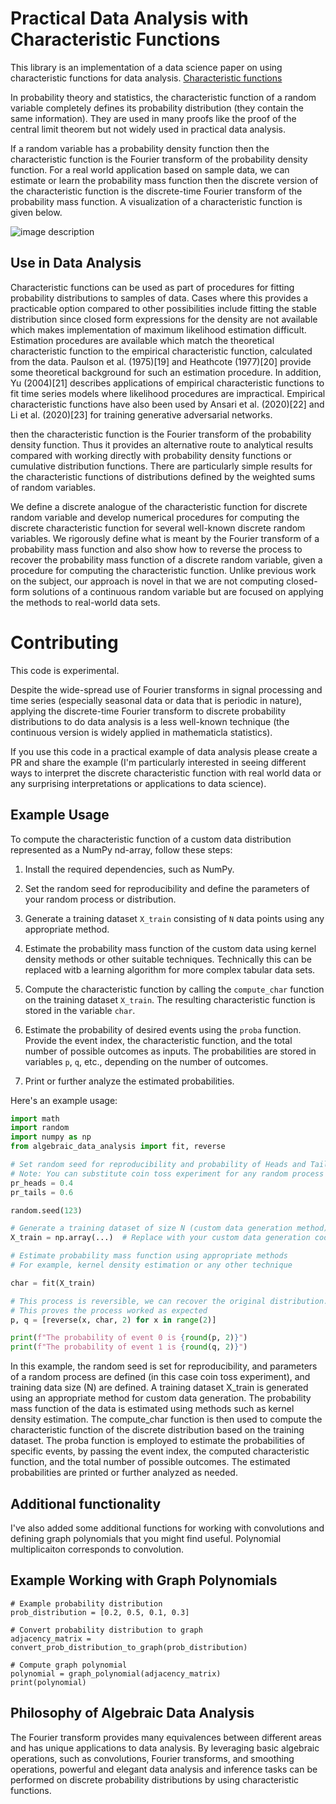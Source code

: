 # Practical Data Analysis with Characteristic Functions

This library is an implementation of a data science paper on using characteristic functions for data analysis. [Characteristic functions](https://en.wikipedia.org/wiki/Characteristic_function_(probability_theory)) 

In probability theory and statistics, the characteristic function of a random variable completely defines its probability distribution (they contain the same information). They are used in many proofs like the proof of the central limit theorem but not widely used in practical data analysis. 

If a random variable has a probability density function then the characteristic function is the Fourier transform of the probability density function. For a real world application based on sample data, we can estimate or learn the probability mass function then the discrete version of the characteristic function is the discrete-time Fourier transform of the probability mass function. A visualization of a characteristic function is given below.

![image description](https://upload.wikimedia.org/wikipedia/commons/thumb/e/ea/Sinc_simple.svg/280px-Sinc_simple.svg.png)

## Use in Data Analysis 

Characteristic functions can be used as part of procedures for fitting probability distributions to samples of data. Cases where this provides a practicable option compared to other possibilities include fitting the stable distribution since closed form expressions for the density are not available which makes implementation of maximum likelihood estimation difficult. Estimation procedures are available which match the theoretical characteristic function to the empirical characteristic function, calculated from the data. Paulson et al. (1975)[19] and Heathcote (1977)[20] provide some theoretical background for such an estimation procedure. In addition, Yu (2004)[21] describes applications of empirical characteristic functions to fit time series models where likelihood procedures are impractical. Empirical characteristic functions have also been used by Ansari et al. (2020)[22] and Li et al. (2020)[23] for training generative adversarial networks.




then the characteristic function is the Fourier transform of the probability density function. Thus it provides an alternative route to analytical results compared with working directly with probability density functions or cumulative distribution functions. There are particularly simple results for the characteristic functions of distributions defined by the weighted sums of random variables.

We define a discrete analogue of the characteristic function for discrete random variable and develop numerical procedures for computing the discrete characteristic function for several well-known discrete random variables. We rigorously define what is meant by the Fourier transform of a probability mass function and also show how to reverse the process to recover the probability mass function of a discrete random variable, given a procedure for computing the characteristic function. Unlike previous work on the subject, our approach is novel in that we are not computing closed-form solutions of a continuous random variable but are focused on applying the methods to real-world data sets.




# Contributing

This code is experimental. 

Despite the wide-spread use of Fourier transforms in signal processing and time series (especially seasonal data or data that is periodic in nature), applying the discrete-time Fourier transform to discrete probability distributions to do data analysis is a less well-known technique (the continuous version is widely applied in mathematicla statistics).

If you use this code in a practical example of data analysis please create a PR and share the example (I'm particularly interested in seeing different ways to interpret the discrete characteristic function with real world data or any surprising interpretations or applications to data science).

## Example Usage

To compute the characteristic function of a custom data distribution represented as a NumPy nd-array, follow these steps:

1. Install the required dependencies, such as NumPy.

2. Set the random seed for reproducibility and define the parameters of your random process or distribution.

3. Generate a training dataset `X_train` consisting of `N` data points using any appropriate method.

4. Estimate the probability mass function of the custom data using kernel density methods or other suitable techniques. Technically this can be replaced witb a learning algorithm for more complex tabular data sets.

5. Compute the characteristic function by calling the `compute_char` function on the training dataset `X_train`. The resulting characteristic function is stored in the variable `char`.

6. Estimate the probability of desired events using the `proba` function. Provide the event index, the characteristic function, and the total number of possible outcomes as inputs. The probabilities are stored in variables `p`, `q`, etc., depending on the number of outcomes.

7. Print or further analyze the estimated probabilities.

Here's an example usage:

```python
import math
import random
import numpy as np
from algebraic_data_analysis import fit, reverse

# Set random seed for reproducibility and probability of Heads and Tails for a coin toss experiment.
# Note: You can substitute coin toss experiment for any random process with parameters of your choice.
pr_heads = 0.4
pr_tails = 0.6

random.seed(123)

# Generate a training dataset of size N (custom data generation method). This can be any tensor.
X_train = np.array(...)  # Replace with your custom data generation code

# Estimate probability mass function using appropriate methods
# For example, kernel density estimation or any other technique

char = fit(X_train)

# This process is reversible, we can recover the original distribution. Reverse the process with the inverse transform.
# This proves the process worked as expected 
p, q = [reverse(x, char, 2) for x in range(2)]

print(f"The probability of event 0 is {round(p, 2)}")
print(f"The probability of event 1 is {round(q, 2)}")

```

In this example, the random seed is set for reproducibility, and parameters of a random process are defined (in this case coin toss experiment), and training data size (N) are defined. A training dataset X_train is generated using an appropriate method for custom data generation. The probability mass function of the data is estimated using methods such as kernel density estimation. The compute_char function is then used to compute the characteristic function of the discrete distribution based on the training dataset. The proba function is employed to estimate the probabilities of specific events, by passing the event index, the computed characteristic function, and the total number of possible outcomes. The estimated probabilities are printed or further analyzed as needed.

## Additional functionality

I've also added some additional functions for working with convolutions and defining graph polynomials that you might find useful. Polynomial multiplicaiton corresponds to convolution. 

## Example Working with Graph Polynomials 

```
# Example probability distribution
prob_distribution = [0.2, 0.5, 0.1, 0.3]

# Convert probability distribution to graph
adjacency_matrix = convert_prob_distribution_to_graph(prob_distribution)

# Compute graph polynomial
polynomial = graph_polynomial(adjacency_matrix)
print(polynomial)
```
## Philosophy of Algebraic Data Analysis

The Fourier transform provides many equivalences between different areas and has unique applications to data analysis. By leveraging basic algebraic operations, such as convolutions, Fourier transforms, and smoothing operations, powerful and elegant data analysis and inference tasks can be performed on discrete probability distributions by using characteristic functions.


